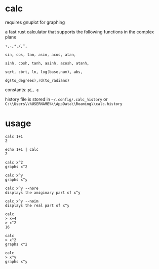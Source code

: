 # calc
requires gnuplot for graphing

a fast rust calculator that supports the following functions in the complex plane

``+,-,*,/,^,``

``sin, cos, tan, asin, acos, atan, ``

``sinh, cosh, tanh, asinh, acosh, atanh, ``

``sqrt, cbrt, ln, log(base,num), abs,`` 

``dg(to_degrees),rd(to_radians)``

constants: ``pi, e``

history file is stored in ``~/.config/.calc_history`` or ``C:\\Users\\%USERNAME%\\AppData\\Roaming\\calc.history``

# usage
```
calc 1+1
2
```
```
echo 1+1 | calc
2
```
```
calc x^2
graphs x^2
```
```
calc x^y
graphs x^y
```
```
calc x^y --nore
displays the amiginary part of x^y
```
```
calc x^y --noim
displays the real part of x^y
```
```
calc
> x=4
> x^2
16
```
```
calc
> x^2
graphs x^2
```
```
calc
> x^y
graphs x^y
```